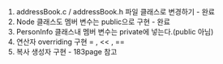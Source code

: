 1. addressBook.c / addressBook.h 파일 클래스로 변경하기 - 완료
2. Node 클래스도 멤버 변수는 public으로 구현 - 완료
3. PersonInfo 클래스내 멤버 변수는 private에 넣는다.(public 아님) 
4. 연산자 overriding 구현 = , << , == 
5. 복사 생성자 구현 - 183page 참고 
